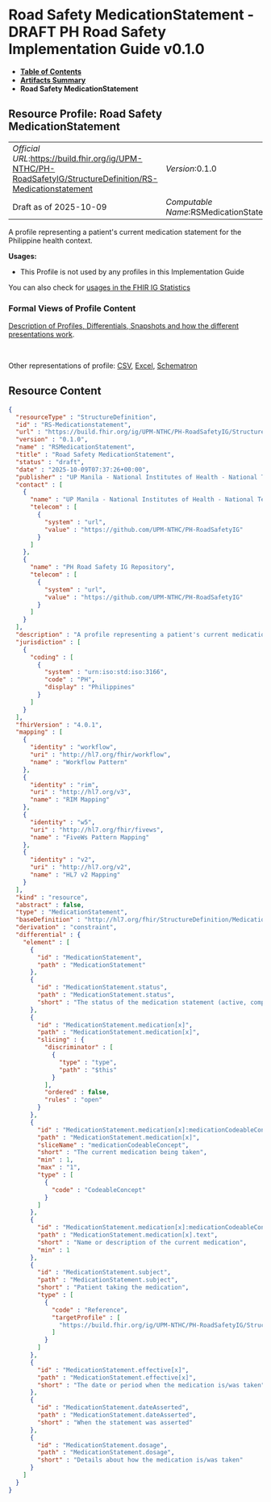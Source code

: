 # Road Safety MedicationStatement - DRAFT PH Road Safety Implementation Guide v0.1.0

* [**Table of Contents**](toc.md)
* [**Artifacts Summary**](artifacts.md)
* **Road Safety MedicationStatement**

## Resource Profile: Road Safety MedicationStatement 

| | |
| :--- | :--- |
| *Official URL*:https://build.fhir.org/ig/UPM-NTHC/PH-RoadSafetyIG/StructureDefinition/RS-Medicationstatement | *Version*:0.1.0 |
| Draft as of 2025-10-09 | *Computable Name*:RSMedicationStatement |

 
A profile representing a patient's current medication statement for the Philippine health context. 

**Usages:**

* This Profile is not used by any profiles in this Implementation Guide

You can also check for [usages in the FHIR IG Statistics](https://packages2.fhir.org/xig/example.fhir.ph.roadsafety|current/StructureDefinition/RS-Medicationstatement)

### Formal Views of Profile Content

 [Description of Profiles, Differentials, Snapshots and how the different presentations work](http://build.fhir.org/ig/FHIR/ig-guidance/readingIgs.html#structure-definitions). 

 

Other representations of profile: [CSV](StructureDefinition-RS-Medicationstatement.csv), [Excel](StructureDefinition-RS-Medicationstatement.xlsx), [Schematron](StructureDefinition-RS-Medicationstatement.sch) 



## Resource Content

```json
{
  "resourceType" : "StructureDefinition",
  "id" : "RS-Medicationstatement",
  "url" : "https://build.fhir.org/ig/UPM-NTHC/PH-RoadSafetyIG/StructureDefinition/RS-Medicationstatement",
  "version" : "0.1.0",
  "name" : "RSMedicationStatement",
  "title" : "Road Safety MedicationStatement",
  "status" : "draft",
  "date" : "2025-10-09T07:37:26+00:00",
  "publisher" : "UP Manila - National Institutes of Health - National Telehealth Center",
  "contact" : [
    {
      "name" : "UP Manila - National Institutes of Health - National Telehealth Center",
      "telecom" : [
        {
          "system" : "url",
          "value" : "https://github.com/UPM-NTHC/PH-RoadSafetyIG"
        }
      ]
    },
    {
      "name" : "PH Road Safety IG Repository",
      "telecom" : [
        {
          "system" : "url",
          "value" : "https://github.com/UPM-NTHC/PH-RoadSafetyIG"
        }
      ]
    }
  ],
  "description" : "A profile representing a patient's current medication statement for the Philippine health context.",
  "jurisdiction" : [
    {
      "coding" : [
        {
          "system" : "urn:iso:std:iso:3166",
          "code" : "PH",
          "display" : "Philippines"
        }
      ]
    }
  ],
  "fhirVersion" : "4.0.1",
  "mapping" : [
    {
      "identity" : "workflow",
      "uri" : "http://hl7.org/fhir/workflow",
      "name" : "Workflow Pattern"
    },
    {
      "identity" : "rim",
      "uri" : "http://hl7.org/v3",
      "name" : "RIM Mapping"
    },
    {
      "identity" : "w5",
      "uri" : "http://hl7.org/fhir/fivews",
      "name" : "FiveWs Pattern Mapping"
    },
    {
      "identity" : "v2",
      "uri" : "http://hl7.org/v2",
      "name" : "HL7 v2 Mapping"
    }
  ],
  "kind" : "resource",
  "abstract" : false,
  "type" : "MedicationStatement",
  "baseDefinition" : "http://hl7.org/fhir/StructureDefinition/MedicationStatement",
  "derivation" : "constraint",
  "differential" : {
    "element" : [
      {
        "id" : "MedicationStatement",
        "path" : "MedicationStatement"
      },
      {
        "id" : "MedicationStatement.status",
        "path" : "MedicationStatement.status",
        "short" : "The status of the medication statement (active, completed, etc.)"
      },
      {
        "id" : "MedicationStatement.medication[x]",
        "path" : "MedicationStatement.medication[x]",
        "slicing" : {
          "discriminator" : [
            {
              "type" : "type",
              "path" : "$this"
            }
          ],
          "ordered" : false,
          "rules" : "open"
        }
      },
      {
        "id" : "MedicationStatement.medication[x]:medicationCodeableConcept",
        "path" : "MedicationStatement.medication[x]",
        "sliceName" : "medicationCodeableConcept",
        "short" : "The current medication being taken",
        "min" : 1,
        "max" : "1",
        "type" : [
          {
            "code" : "CodeableConcept"
          }
        ]
      },
      {
        "id" : "MedicationStatement.medication[x]:medicationCodeableConcept.text",
        "path" : "MedicationStatement.medication[x].text",
        "short" : "Name or description of the current medication",
        "min" : 1
      },
      {
        "id" : "MedicationStatement.subject",
        "path" : "MedicationStatement.subject",
        "short" : "Patient taking the medication",
        "type" : [
          {
            "code" : "Reference",
            "targetProfile" : [
              "https://build.fhir.org/ig/UPM-NTHC/PH-RoadSafetyIG/StructureDefinition/RS-Patient"
            ]
          }
        ]
      },
      {
        "id" : "MedicationStatement.effective[x]",
        "path" : "MedicationStatement.effective[x]",
        "short" : "The date or period when the medication is/was taken"
      },
      {
        "id" : "MedicationStatement.dateAsserted",
        "path" : "MedicationStatement.dateAsserted",
        "short" : "When the statement was asserted"
      },
      {
        "id" : "MedicationStatement.dosage",
        "path" : "MedicationStatement.dosage",
        "short" : "Details about how the medication is/was taken"
      }
    ]
  }
}

```
